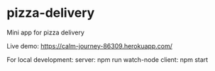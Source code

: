 # pizza-delivery

Mini app for pizza delivery

Live demo: https://calm-journey-86309.herokuapp.com/

For local development:
server: npm run watch-node
client: npm start
